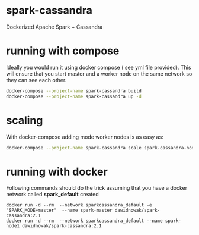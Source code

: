 # spark-cassandra
Dockerized Apache Spark + Cassandra




# running with compose
Ideally you would run it using docker compose ( see yml file provided). This will ensure that you start master and a worker node on the same network so they can see each other.



```bash
docker-compose --project-name spark-cassandra build
docker-compose --project-name spark-cassandra up -d
```

# scaling
With docker-compose adding mode worker nodes is as easy as:

```bash
docker-compose --project-name spark-cassandra scale spark-cassandra-node=3
```

# running with docker
Following commands should do the trick assuming that you have a docker network called **spark_default** created
```
docker run -d --rm  --network sparkcassandra_default -e "SPARK_MODE=master"  --name spark-master dawidnowak/spark-cassandra:2.1
docker run -d --rm  --network sparkcassandra_default --name spark-node1 dawidnowak/spark-cassandra:2.1
```